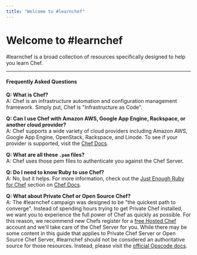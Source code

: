 ```yaml
---
title: "Welcome to #learnchef"
---
```


# Welcome to #learnchef
\#learnchef is a broad collection of resources specifically designed to help you learn Chef.

- - -

#### Frequently Asked Questions

**Q: What is Chef?**<br>
A: Chef is an infrastructure automation and configuration management framework. Simply put, Chef is "Infrastructure as Code".

**Q: Can I use Chef with Amazon AWS, Google App Engine, Rackspace, or another cloud provider?**<br>
A: Chef supports a wide variety of cloud providers including Amazon AWS, Google App Engine, OpenStack, Rackspace, and Linode. To see if your provider is supported, visit the [Chef Docs](http://docs.opscode.com).

**Q: What are all these `.pem` files?**<br>
A: Chef uses those pem files to authenticate you against the Chef Server.

**Q: Do I need to know Ruby to use Chef?**<br>
A: No, but it helps. For more information, check out the [Just Enough Ruby for Chef](http://docs.opscode.com/just_enough_ruby_for_chef.html) section on [Chef Docs](http://docs.opscode.com).

**Q: What about Private Chef or Open Source Chef?**<br>
A: The #learnchef campaign was designed to be "the quickest path to converge". Instead of spending hours trying to get Private Chef installed, we want you to experience the full power of Chef as quickly as possible. For this reason, we recommend new Chefs register for a [free Hosted Chef](http://www.opscode.com/hosted-chef/) account and we'll take care of the Chef Server for you. While there may be some content in this guide that applies to Private Chef Server or Open Source Chef Server, #learnchef should not be considered an authoritative source for those resources. Instead, please visit the [official Opscode docs](http://docs.opscode.com).